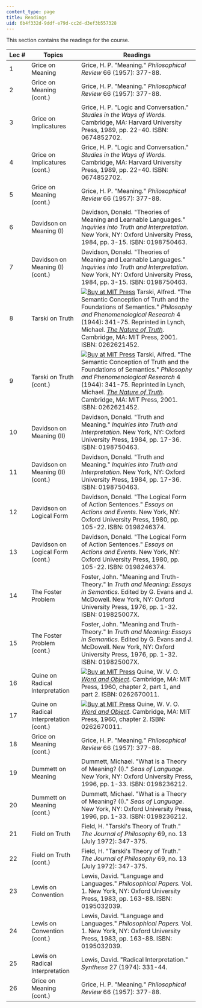 ```yaml
---
content_type: page
title: Readings
uid: 6b4f332d-9ddf-e79d-cc2d-d3ef3b557328
---
```


This section contains the readings for the course.

| Lec # | Topics | Readings |
| --- | --- | --- |
| 1 | Grice on Meaning | Grice, H. P. "Meaning." _Philosophical Review_ 66 (1957): 377-88. |
| 2 | Grice on Meaning (cont.) | Grice, H. P. "Meaning." _Philosophical Review_ 66 (1957): 377-88. |
| 3 | Grice on Implicatures | Grice, H. P. "Logic and Conversation." _Studies in the Ways of Words._ Cambridge, MA: Harvard University Press, 1989, pp. 22-40. ISBN: 0674852702. |
| 4 | Grice on Implicatures (cont.) | Grice, H. P. "Logic and Conversation." _Studies in the Ways of Words._ Cambridge, MA: Harvard University Press, 1989, pp. 22-40. ISBN: 0674852702. |
| 5 | Grice on Meaning (cont.) | Grice, H. P. "Meaning." _Philosophical Review_ 66 (1957): 377-88. |
| 6 | Davidson on Meaning (I) | Davidson, Donald. "Theories of Meaning and Learnable Languages." _Inquiries into Truth and Interpretation._ New York, NY: Oxford University Press, 1984, pp. 3-15. ISBN: 0198750463. |
| 7 | Davidson on Meaning (I) (cont.) | Davidson, Donald. "Theories of Meaning and Learnable Languages." _Inquiries into Truth and Interpretation._ New York, NY: Oxford University Press, 1984, pp. 3-15. ISBN: 0198750463. |
| 8 | Tarski on Truth | [![Buy at MIT Press](/images/mp_logo.gif)](https://mitpress.mit.edu/books/nature-truth) Tarski, Alfred. "The Semantic Conception of Truth and the Foundations of Semantics." _Philosophy and Phenomenological Research_ 4 (1944): 341-75. Reprinted in Lynch, Michael. [_The Nature of Truth_](https://mitpress.mit.edu/books/nature-truth). Cambridge, MA: MIT Press, 2001. ISBN: 0262621452. |
| 9 | Tarski on Truth (cont.) | [![Buy at MIT Press](/images/mp_logo.gif)](https://mitpress.mit.edu/books/nature-truth) Tarski, Alfred. "The Semantic Conception of Truth and the Foundations of Semantics." _Philosophy and Phenomenological Research_ 4 (1944): 341-75. Reprinted in Lynch, Michael. [_The Nature of Truth_](https://mitpress.mit.edu/books/nature-truth). Cambridge, MA: MIT Press, 2001. ISBN: 0262621452. |
| 10 | Davidson on Meaning (II) | Davidson, Donald. "Truth and Meaning." _Inquiries into Truth and Interpretation._ New York, NY: Oxford University Press, 1984, pp. 17-36. ISBN: 0198750463. |
| 11 | Davidson on Meaning (II) (cont.) | Davidson, Donald. "Truth and Meaning." _Inquiries into Truth and Interpretation._ New York, NY: Oxford University Press, 1984, pp. 17-36. ISBN: 0198750463. |
| 12 | Davidson on Logical Form | Davidson, Donald. "The Logical Form of Action Sentences." _Essays on Actions and Events._ New York, NY: Oxford University Press, 1980, pp. 105-22. ISBN: 0198246374. |
| 13 | Davidson on Logical Form (cont.) | Davidson, Donald. "The Logical Form of Action Sentences." _Essays on Actions and Events._ New York, NY: Oxford University Press, 1980, pp. 105-22. ISBN: 0198246374. |
| 14 | The Foster Problem | Foster, John. "Meaning and Truth-Theory." In _Truth and Meaning: Essays in Semantics_. Edited by G. Evans and J. McDowell. New York, NY: Oxford University Press, 1976, pp. 1-32. ISBN: 019825007X. |
| 15 | The Foster Problem (cont.) | Foster, John. "Meaning and Truth-Theory." In _Truth and Meaning: Essays in Semantics_. Edited by G. Evans and J. McDowell. New York, NY: Oxford University Press, 1976, pp. 1-32. ISBN: 019825007X. |
| 16 | Quine on Radical Interpretation | [![Buy at MIT Press](/images/mp_logo.gif)](https://mitpress.mit.edu/books/word-and-object-1) Quine, W. V. O. [_Word and Object_](https://mitpress.mit.edu/books/word-and-object-1). Cambridge, MA: MIT Press, 1960, chapter 2, part 1, and part 2. ISBN: 0262670011. |
| 17 | Quine on Radical Interpretation (cont.) | [![Buy at MIT Press](/images/mp_logo.gif)](https://mitpress.mit.edu/books/word-and-object-1) Quine, W. V. O. [_Word and Object_](https://mitpress.mit.edu/books/word-and-object-1). Cambridge, MA: MIT Press, 1960, chapter 2. ISBN: 0262670011. |
| 18 | Grice on Meaning (cont.) | Grice, H. P. "Meaning." _Philosophical Review_ 66 (1957): 377-88. |
| 19 | Dummett on Meaning | Dummett, Michael. "What is a Theory of Meaning? (I)." _Seas of Language_. New York, NY: Oxford University Press, 1996, pp. 1-33. ISBN: 0198236212. |
| 20 | Dummett on Meaning (cont.) | Dummett, Michael. "What is a Theory of Meaning? (I)." _Seas of Language_. New York, NY: Oxford University Press, 1996, pp. 1-33. ISBN: 0198236212. |
| 21 | Field on Truth | Field, H. "Tarski's Theory of Truth." _The Journal of Philosophy_ 69, no. 13 (July 1972): 347-375. |
| 22 | Field on Truth (cont.) | Field, H. "Tarski's Theory of Truth." _The Journal of Philosophy_ 69, no. 13 (July 1972): 347-375. |
| 23 | Lewis on Convention | Lewis, David. "Language and Languages." _Philosophical Papers._ Vol. 1. New York, NY: Oxford University Press, 1983, pp. 163-88. ISBN: 0195032039. |
| 24 | Lewis on Convention (cont.) | Lewis, David. "Language and Languages." _Philosophical Papers._ Vol. 1. New York, NY: Oxford University Press, 1983, pp. 163-88. ISBN: 0195032039. |
| 25 | Lewis on Radical Interpretation | Lewis, David. "Radical Interpretation." _Synthese_ 27 (1974): 331-44. |
| 26 | Grice on Meaning (cont.) | Grice, H. P. "Meaning." _Philosophical Review_ 66 (1957): 377-88.